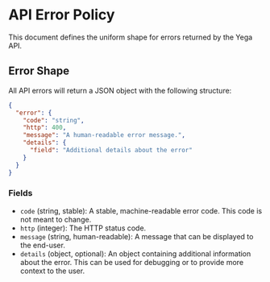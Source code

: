# API Error Policy

This document defines the uniform shape for errors returned by the Yega API.

## Error Shape

All API errors will return a JSON object with the following structure:

```json
{
  "error": {
    "code": "string",
    "http": 400,
    "message": "A human-readable error message.",
    "details": {
      "field": "Additional details about the error"
    }
  }
}
```

### Fields

*   `code` (string, stable): A stable, machine-readable error code. This code is not meant to change.
*   `http` (integer): The HTTP status code.
*   `message` (string, human-readable): A message that can be displayed to the end-user.
*   `details` (object, optional): An object containing additional information about the error. This can be used for debugging or to provide more context to the user.
